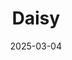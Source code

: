 ---  
layout: startup_page  
title: "Daisy"  
id: "joindaisy.com"  
permalink: "/daisyjoindaisy.com03042025/"  
website: "https://www.joindaisy.com/"  
funding_round: "Series C"  
funding_amount: "$15M"  
investors: "Fifth Down"  
about: "Daisy is a national home and small business technology installation and services company. They partner with builders, architects, designers, and homeowners to create, install, and service audio-visual, lighting, shades, and security designs. Daisy also provides ongoing support to clients for their technology needs."  
markets: "Property Management, Real Estate, Residential"  
hq: "New York, New York, United States"  
founded_year: "2019"  
linkedin: "https://www.linkedin.com/company/joindaisy"  
twitter: ""  
instagram: ""  
facebook: "https://www.facebook.com/LiveWithDaisy"  
crunchbase: "https://www.crunchbase.com/organization/daisy-living-ltd"  
pitchbook: "https://pitchbook.com/profiles/company/470811-97"  

date_display: "04-Mar-2025"  
date: "2025-03-04"

# SEO Optimization  
meta_title: "Daisy - Series C Funding ($15M)"  
meta_description: "Daisy, Daisy is a national home and small business technology installation and services company. They partner with builders, architects, designers, and homeo..."  
meta_keywords: "Daisy, Property Management, Real Estate, Residential, Series C funding"  
canonical_url: "https://startup.projectstartups.com/daisyjoindaisy.com03042025/"  
---